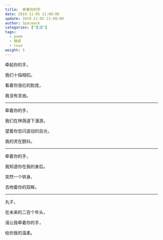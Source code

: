```yaml
---
title:  牵着你的手
date: 2019-11-05 21:00:00
update: 2019-11-05 21:00:00
author: Spaceack
categories: ["生活"]
tags: 
  - poem
  - 情感 
  - love
weight: 5
---
```



牵起你的手，

我们十指相扣。

看着你涨红的脸庞，

我没有言由。

---
牵着你的手，

我们在林荫道下漫游。

望着你忽闪波动的目光，

我的灵在颤抖。

---

牵着你的手，

我知道你在我的身后。

突然一个转身，

去吻着你的双眸。

---
丸子，

在未来的二百个年头，

请让我牵着你的手，

给你我的温柔。

